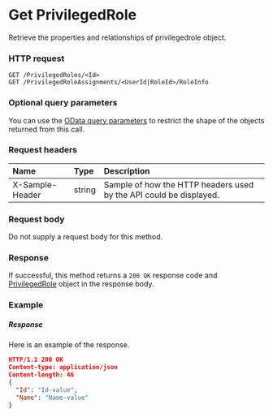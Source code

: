 # Get PrivilegedRole

Retrieve the properties and relationships of privilegedrole object.
### HTTP request
```http
GET /PrivilegedRoles/<Id>
GET /PrivilegedRoleAssignments/<UserId|RoleId>/RoleInfo
```
### Optional query parameters
You can use the [OData query parameters](odata-optional-query-parameters.md) to restrict the shape of the objects returned from this call.
### Request headers
| Name       | Type | Description|
|:-----------|:------|:----------|
| X-Sample-Header  | string  | Sample of how the HTTP headers used by the API could be displayed.|

### Request body
Do not supply a request body for this method.
### Response
If successful, this method returns a `200 OK` response code and [PrivilegedRole](../resources/privilegedrole.md) object in the response body.
### Example
##### Response
Here is an example of the response.
```json
HTTP/1.1 200 OK
Content-type: application/json
Content-length: 46
{
  "Id": "Id-value",
  "Name": "Name-value"
}
```

<!-- uuid: 5c8bbb27-2609-4db1-b0c8-7b9d3a8cd1ab
2015-10-12 23:35:02 UTC -->